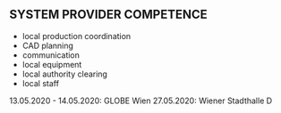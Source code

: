 ## SYSTEM PROVIDER COMPETENCE 

+ local production coordination
+ CAD planning
+ communication
+ local equipment
+ local authority clearing
+ local staff

13.05.2020 - 14.05.2020: GLOBE Wien
27.05.2020: Wiener Stadthalle D